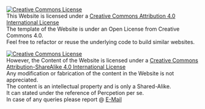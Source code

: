 <a rel="license" href="http://creativecommons.org/licenses/by/4.0/"><img alt="Creative Commons License" style="border-width:0" src="https://i.creativecommons.org/l/by/4.0/80x15.png" /></a><br />This Website is licensed under a <a rel="license" href="http://creativecommons.org/licenses/by/4.0/">Creative Commons Attribution 4.0 International License</a> <br>
The template of the Website is under an Open License from Creative Commons 4.0. <br>
Feel free to refactor or reuse the underlying code to build similar websites.<br>

<a rel="license" href="http://creativecommons.org/licenses/by-sa/4.0/"><img alt="Creative Commons License" style="border-width:0" src="https://i.creativecommons.org/l/by-sa/4.0/80x15.png" /></a><br />However, the Content of the Website is licensed under a <a rel="license" href="http://creativecommons.org/licenses/by-sa/4.0/">Creative Commons Attribution-ShareAlike 4.0 International License</a> <br>
Any modification or fabrication of the content in the Website is not appreciated. <br>
The content is an intellectual property and is only a Shared-Alike. <br>
It can stated under the reference of Percpetion per se. <br>
In case of any queries please report @ <a href="mailto:youbetterdontwannaknow@gmail.com?Subject=Bonsoir" target="_top">E-Mail</a> 
 

